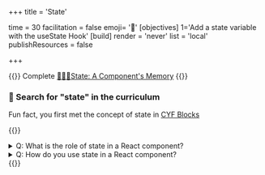 +++
title = 'State'

time = 30
facilitation = false
emoji= '🚦'
[objectives]
    1='Add a state variable with the useState Hook'
[build]
  render = 'never'
  list = 'local'
  publishResources = false

+++

{{<note type="narrative" title="React Learn">}}
Complete [🧑🏾‍🎓State: A Component's Memory](https://react.dev/learn/state-a-components-memory)
{{</note>}}

### 🧠 Search for "state" in the curriculum

Fun fact, you first met the concept of state in [CYF Blocks](https://blocks.codeyourfuture.io/#exercise_button_variables_state)

{{<note type="question" title="Check your understanding">}}

<details><summary>Q: What is the role of state in a React component?
</summary>

A: State lets components remember information between renders.

</details>
<details><summary>Q: How do you use state in a React component?
</summary>

A: Employ the `useState` Hook to create a state variable and a setter function.

</details>
{{</note>}}
